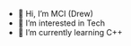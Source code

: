 - 👋 Hi, I’m MCI (Drew)
- 👀 I’m interested in Tech
- 🌱 I’m currently learning C++
<!---
MCI49312/MCI49312 is a ✨ special ✨ repository because its `README.md` (this file) appears on your GitHub profile.
You can click the Preview link to take a look at your changes.
--->
